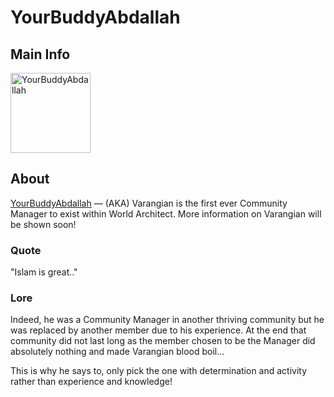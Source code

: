 # YourBuddyAbdallah

## Main Info
<img class="" src="https://tr.rbxcdn.com/30DAY-AvatarHeadshot-CC8D161A41CAFD3758133282FF1992BF-Png/420/420/AvatarHeadshot/Png/noFilter" alt="YourBuddyAbdallah" style="width:128px;height:128px;">

## About
[YourBuddyAbdallah](https://www.roblox.com/users/205584384/profile) — (AKA) Varangian is the first ever Community Manager to exist within World Architect. More information on Varangian will be shown soon!

### Quote
"Islam is great.."

### Lore
Indeed, he was a Community Manager in another thriving community but he was replaced by another member due to his experience. At the end that community did not last long as the member chosen to be the Manager did absolutely nothing and made Varangian blood boil...

This is why he says to, only pick the one with determination and activity rather than experience and knowledge!
